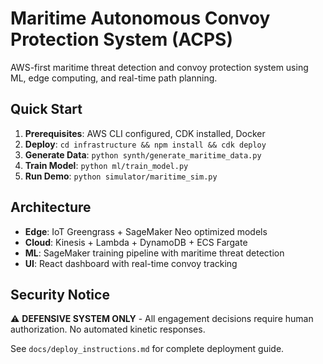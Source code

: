 # Maritime Autonomous Convoy Protection System (ACPS)

AWS-first maritime threat detection and convoy protection system using ML, edge computing, and real-time path planning.

## Quick Start

1. **Prerequisites**: AWS CLI configured, CDK installed, Docker
2. **Deploy**: `cd infrastructure && npm install && cdk deploy`
3. **Generate Data**: `python synth/generate_maritime_data.py`
4. **Train Model**: `python ml/train_model.py`
5. **Run Demo**: `python simulator/maritime_sim.py`

## Architecture

- **Edge**: IoT Greengrass + SageMaker Neo optimized models
- **Cloud**: Kinesis + Lambda + DynamoDB + ECS Fargate
- **ML**: SageMaker training pipeline with maritime threat detection
- **UI**: React dashboard with real-time convoy tracking

## Security Notice

⚠️ **DEFENSIVE SYSTEM ONLY** - All engagement decisions require human authorization. No automated kinetic responses.

See `docs/deploy_instructions.md` for complete deployment guide.